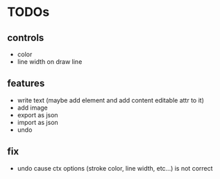 # TODOs

## controls

- color
- line width on draw line

## features

- write text (maybe add element and add content editable attr to it)
- add image
- export as json
- import as json
- undo

## fix

- undo cause ctx options (stroke color, line width, etc...) is not correct
